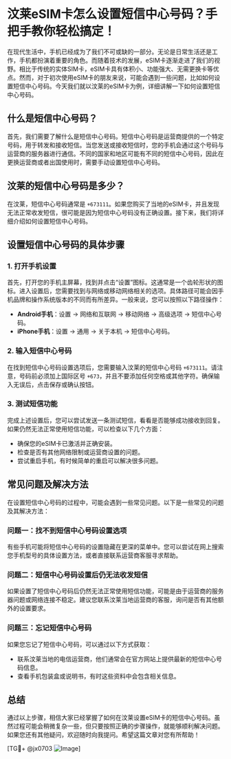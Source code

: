 # 汶莱eSIM卡怎么设置短信中心号码？手把手教你轻松搞定！

在现代生活中，手机已经成为了我们不可或缺的一部分。无论是日常生活还是工作，手机都扮演着重要的角色。而随着技术的发展，eSIM卡逐渐走进了我们的视野。相比于传统的实体SIM卡，eSIM卡具有体积小、功能强大、无需更换卡等优点。然而，对于初次使用eSIM卡的朋友来说，可能会遇到一些问题，比如如何设置短信中心号码。今天我们就以汶莱的eSIM卡为例，详细讲解一下如何设置短信中心号码。

## 什么是短信中心号码？

首先，我们需要了解什么是短信中心号码。短信中心号码是运营商提供的一个特定号码，用于转发和接收短信。当您发送或接收短信时，您的手机会通过这个号码与运营商的服务器进行通信。不同的国家和地区可能有不同的短信中心号码，因此在更换运营商或者出国使用时，需要手动设置短信中心号码。

## 汶莱的短信中心号码是多少？

在汶莱，短信中心号码通常是 `+673111`。如果您购买了当地的eSIM卡，并且发现无法正常收发短信，很可能是因为短信中心号码没有正确设置。接下来，我们将详细介绍如何设置短信中心号码。

## 设置短信中心号码的具体步骤

### 1. 打开手机设置

首先，打开您的手机主屏幕，找到并点击“设置”图标。这通常是一个齿轮形状的图标。进入设置后，您需要找到与网络或移动网络相关的选项。具体路径可能会因手机品牌和操作系统版本的不同而有所差异。一般来说，您可以按照以下路径操作：

- **Android手机**：设置 -> 网络和互联网 -> 移动网络 -> 高级选项 -> 短信中心号码。
- **iPhone手机**：设置 -> 通用 -> 关于本机 -> 短信中心号码。

### 2. 输入短信中心号码

在找到短信中心号码设置选项后，您需要输入汶莱的短信中心号码 `+673111`。请注意，号码前必须加上国际区号 `+673`，并且不要添加任何空格或其他字符。确保输入无误后，点击保存或确认按钮。

### 3. 测试短信功能

完成上述设置后，您可以尝试发送一条测试短信，看看是否能够成功接收到回复。如果仍然无法正常使用短信功能，可以检查以下几个方面：

- 确保您的eSIM卡已激活并正确安装。
- 检查是否有其他网络限制或运营商设置的问题。
- 尝试重启手机，有时候简单的重启可以解决很多问题。

## 常见问题及解决方法

在设置短信中心号码的过程中，可能会遇到一些常见问题。以下是一些常见的问题及其解决方法：

### 问题一：找不到短信中心号码设置选项

有些手机可能将短信中心号码的设置隐藏在更深的菜单中。您可以尝试在网上搜索您手机型号的具体设置方法，或者直接联系运营商客服寻求帮助。

### 问题二：短信中心号码设置后仍无法收发短信

如果设置了短信中心号码后仍然无法正常使用短信功能，可能是由于运营商的服务器问题或网络连接不稳定。建议您联系汶莱当地运营商的客服，询问是否有其他额外的设置要求。

### 问题三：忘记短信中心号码

如果您忘记了短信中心号码，可以通过以下方式获取：

- 联系汶莱当地的电信运营商，他们通常会在官方网站上提供最新的短信中心号码信息。
- 查看手机包装盒或说明书，有时这些资料中会包含相关信息。

## 总结

通过以上步骤，相信大家已经掌握了如何在汶莱设置eSIM卡的短信中心号码。虽然过程可能会稍微复杂一些，但只要按照正确的步骤操作，就能够顺利解决问题。如果您还有其他疑问，欢迎随时向我提问。希望这篇文章对您有所帮助！

[TG💪+ @jx0703 ![Image](https://github.com/user-attachments/assets/dbca1d08-cadb-493c-b0ec-ad6f7a83f270)]